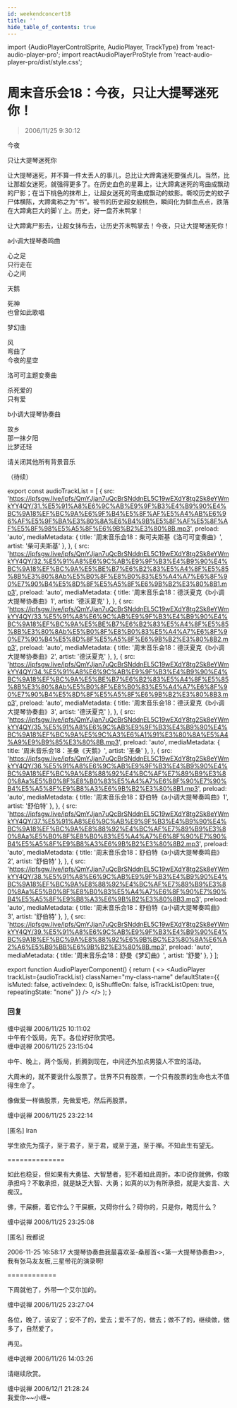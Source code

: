 ```yaml
---
id: weekendconcert18
title: ''
hide_table_of_contents: true
---
```


import {AudioPlayerControlSprite, AudioPlayer, TrackType} from 'react-audio-player-pro';
import reactAudioPlayerProStyle from 'react-audio-player-pro/dist/style.css';

# 周末音乐会18：今夜，只让大提琴迷死你！

> 2006/11/25 9:30:12

<div style={{color: '#FF0000', fontWeight: '500', fontSize: 'xxx-large', lineHeight: '130%', textAlign: 'center', marginBottom: '30px'}}>

今夜
 
只让大提琴迷死你
</div>

让大提琴迷死，并不算一件太丢人的事儿，总比让大蹄禽迷死要强点儿。当然，比让那超女迷死，就强得更多了。在历史血色的星幕上，让大蹄禽迷死的弯曲成飘动的尸影；在当下桃色的抹布上，让超女迷死的弯曲成飘动的蚊影。嘶咬历史的蚊子尸体横陈，大蹄禽称之为“书”。被书的历史超女般桃色，瞬间化为鲜血点点，跌落在大蹄禽巨大的脚丫上。历史，好一盘芥末鸭掌！

让大蹄禽尸影去，让超女抹布去，让历史芥末鸭掌去！今夜，只让大提琴迷死你！

<div style={{textAlign: 'center', fontSize: 'large'}}>
<div style={{color: '#FF0000', fontWeight: '500', fontSize: 'x-large', lineHeight: '120%', marginTop: '20px',  marginBottom: '10px'}}> 
a小调大提琴奏鸣曲
</div>
 
心之足<br/>
只行走在<br/>
心之间

<div style={{color: '#FF0000', fontWeight: '500', fontSize: 'x-large', lineHeight: '120%', marginTop: '20px'}}> 

天鹅
</div>
 
死神<br/>
也曾如此歌唱

<div style={{color: '#FF0000', fontWeight: '500', fontSize: 'x-large', lineHeight: '120%', marginTop: '20px',  marginBottom: '10px'}}> 

梦幻曲
</div>
 
风<br/>
弯曲了<br/>
今夜的星空

<div style={{color: '#FF0000', fontWeight: '500', fontSize: 'x-large', lineHeight: '120%', marginTop: '20px',  marginBottom: '10px'}}> 

洛可可主题变奏曲
</div>
 
杀死爱的<br/>
只有爱

<div style={{color: '#FF0000', fontWeight: '500', fontSize: 'x-large', lineHeight: '120%', marginTop: '20px',  marginBottom: '10px'}}> 

b小调大提琴协奏曲
</div>
 
故乡<br/>
那一抹夕阳<br/>
比梦还轻
 
 <div style={{ fontWeight: '500', fontSize: '24px', lineHeight: '120%', marginTop: '20px',  marginBottom: '10px'}}> 
       
请关闭其他所有背景音乐
</div>
</div>
 
（待续）

export const audioTrackList = [
 {
    src: 'https://ipfsgw.live/ipfs/QmYJjan7uQcBrSNddnEL5C19wEXdY8tg2Sk8eYWmkYY4QY/31.%E5%91%A8%E6%9C%AB%E9%9F%B3%E4%B9%90%E4%BC%9A18%EF%BC%9A%E6%9F%B4%E5%8F%AF%E5%A4%AB%E6%96%AF%E5%9F%BA%E3%80%8A%E6%B4%9B%E5%8F%AF%E5%8F%AF%E5%8F%98%E5%A5%8F%E6%9B%B2%E3%80%8B.mp3',
    preload: 'auto',
    mediaMetadata: {
      title: '周末音乐会18：柴可夫斯基《洛可可变奏曲》',
      artist: '柴可夫斯基'
    },
  },
  {
    src: 'https://ipfsgw.live/ipfs/QmYJjan7uQcBrSNddnEL5C19wEXdY8tg2Sk8eYWmkYY4QY/32.%E5%91%A8%E6%9C%AB%E9%9F%B3%E4%B9%90%E4%BC%9A18%EF%BC%9A%E5%BE%B7%E6%B2%83%E5%A4%8F%E5%85%8B%E3%80%8Ab%E5%B0%8F%E8%B0%83%E5%A4%A7%E6%8F%90%E7%90%B4%E5%8D%8F%E5%A5%8F%E6%9B%B2%E3%80%8B1.mp3',
    preload: 'auto',
    mediaMetadata: {
      title: '周末音乐会18：德沃夏克《b小调大提琴协奏曲》1',
      artist: '德沃夏克'
    },
  },
  {
    src: 'https://ipfsgw.live/ipfs/QmYJjan7uQcBrSNddnEL5C19wEXdY8tg2Sk8eYWmkYY4QY/33.%E5%91%A8%E6%9C%AB%E9%9F%B3%E4%B9%90%E4%BC%9A18%EF%BC%9A%E5%BE%B7%E6%B2%83%E5%A4%8F%E5%85%8B%E3%80%8Ab%E5%B0%8F%E8%B0%83%E5%A4%A7%E6%8F%90%E7%90%B4%E5%8D%8F%E5%A5%8F%E6%9B%B2%E3%80%8B2.mp3',
    preload: 'auto',
    mediaMetadata: {
      title: '周末音乐会18：德沃夏克《b小调大提琴协奏曲》2',
      artist: '德沃夏克'
    },
  },
  {
    src: 'https://ipfsgw.live/ipfs/QmYJjan7uQcBrSNddnEL5C19wEXdY8tg2Sk8eYWmkYY4QY/34.%E5%91%A8%E6%9C%AB%E9%9F%B3%E4%B9%90%E4%BC%9A18%EF%BC%9A%E5%BE%B7%E6%B2%83%E5%A4%8F%E5%85%8B%E3%80%8Ab%E5%B0%8F%E8%B0%83%E5%A4%A7%E6%8F%90%E7%90%B4%E5%8D%8F%E5%A5%8F%E6%9B%B2%E3%80%8B3.mp3',
    preload: 'auto',
    mediaMetadata: {
      title: '周末音乐会18：德沃夏克《b小调大提琴协奏曲》3',
      artist: '德沃夏克'
    },
  },
  {
    src: 'https://ipfsgw.live/ipfs/QmYJjan7uQcBrSNddnEL5C19wEXdY8tg2Sk8eYWmkYY4QY/35.%E5%91%A8%E6%9C%AB%E9%9F%B3%E4%B9%90%E4%BC%9A18%EF%BC%9A%E5%9C%A3%E6%A1%91%E3%80%8A%E5%A4%A9%E9%B9%85%E3%80%8B.mp3',
    preload: 'auto',
    mediaMetadata: {
      title: '周末音乐会18：圣桑《天鹅》',
      artist: '圣桑'
    },
  },
  {
    src: 'https://ipfsgw.live/ipfs/QmYJjan7uQcBrSNddnEL5C19wEXdY8tg2Sk8eYWmkYY4QY/36.%E5%91%A8%E6%9C%AB%E9%9F%B3%E4%B9%90%E4%BC%9A18%EF%BC%9A%E8%88%92%E4%BC%AF%E7%89%B9%E3%80%8Aa%E5%B0%8F%E8%B0%83%E5%A4%A7%E6%8F%90%E7%90%B4%E5%A5%8F%E9%B8%A3%E6%9B%B2%E3%80%8B1.mp3',
    preload: 'auto',
    mediaMetadata: {
      title: '周末音乐会18：舒伯特《a小调大提琴奏鸣曲》1',
      artist: '舒伯特'
    },
  },
  {
    src: 'https://ipfsgw.live/ipfs/QmYJjan7uQcBrSNddnEL5C19wEXdY8tg2Sk8eYWmkYY4QY/37.%E5%91%A8%E6%9C%AB%E9%9F%B3%E4%B9%90%E4%BC%9A18%EF%BC%9A%E8%88%92%E4%BC%AF%E7%89%B9%E3%80%8Aa%E5%B0%8F%E8%B0%83%E5%A4%A7%E6%8F%90%E7%90%B4%E5%A5%8F%E9%B8%A3%E6%9B%B2%E3%80%8B2.mp3',
    preload: 'auto',
    mediaMetadata: {
      title: '周末音乐会18：舒伯特《a小调大提琴奏鸣曲》2',
      artist: '舒伯特'
    },
  },
  {
    src: 'https://ipfsgw.live/ipfs/QmYJjan7uQcBrSNddnEL5C19wEXdY8tg2Sk8eYWmkYY4QY/38.%E5%91%A8%E6%9C%AB%E9%9F%B3%E4%B9%90%E4%BC%9A18%EF%BC%9A%E8%88%92%E4%BC%AF%E7%89%B9%E3%80%8Aa%E5%B0%8F%E8%B0%83%E5%A4%A7%E6%8F%90%E7%90%B4%E5%A5%8F%E9%B8%A3%E6%9B%B2%E3%80%8B3.mp3',
    preload: 'auto',
    mediaMetadata: {
      title: '周末音乐会18：舒伯特《a小调大提琴奏鸣曲》3',
      artist: '舒伯特'
    },
  },
  {
    src: 'https://ipfsgw.live/ipfs/QmYJjan7uQcBrSNddnEL5C19wEXdY8tg2Sk8eYWmkYY4QY/39.%E5%91%A8%E6%9C%AB%E9%9F%B3%E4%B9%90%E4%BC%9A18%EF%BC%9A%E8%88%92%E6%9B%BC%E3%80%8A%E6%A2%A6%E5%B9%BB%E6%9B%B2%E3%80%8B.mp3',
    preload: 'auto',
    mediaMetadata: {
      title: '周末音乐会18：舒曼《梦幻曲》',
      artist: '舒曼'
    },
  }
];

export function AudioPlayerComponent() {
  return (
    <>
      <AudioPlayerControlSprite/>
      <AudioPlayer
        trackList={audioTrackList}
        className="my-class-name"
        defaultState={{
          isMuted: false,
          activeIndex: 0,
          isShuffleOn: false,
          isTrackListOpen: true,
          repeatingState: "none"
        }}
      />
    </>
  );
}

<AudioPlayerComponent />

### 回复

<div class='blog-comment'>
<span class='blog-comment-chan'>缠中说禅</span> 2006/11/25 10:11:02<br/>
中午有个饭局，先下。各位好好欣赏吧。
</div>

<div class='blog-comment'>
<span class='blog-comment-chan'>缠中说禅</span> 2006/11/25 23:15:04<br/>

中午、晚上，两个饭局，折腾到现在，中间还外加点男猿人不宜的活动。

大周末的，就不要说什么股票了。世界不只有股票，一个只有股票的生命也太不值得生命了。

像做爱一样做股票，先做爱吧，然后再股票。
</div>

<div class='blog-comment'>
<span class='blog-comment-chan'>缠中说禅</span> 2006/11/25 23:22:14<br/>

[匿名] lran 

学生欲先为孺子，至于君子，至于君，或至于道，至于禅。不知此生有望无。

==============

如此也稳妥，但如果有大勇猛、大智慧者，犯不着如此周折。本ID说你就佛，你敢承担吗？不敢承担，就是缺乏大智、大勇；如真的以为有所承担，就是大妄言、大痴汉。

 佛，干屎橛，着它作么？干屎橛，又碍你什么？碍你的，只是你，瞎觅什么？
</div>

<div class='blog-comment'>
<span class='blog-comment-chan'>缠中说禅</span> 2006/11/25 23:25:08<br/>

[匿名] 我都说 

 
2006-11-25 16:58:17 
大提琴协奏曲我最喜欢圣-桑那首<<第一大提琴协奏曲>>,我有张马友友板,三星带花的演录啊! 
 
============

下周就他了，外带一个艾尔加的。
</div>

<div class='blog-comment'>
<span class='blog-comment-chan'>缠中说禅</span> 2006/11/25 23:27:04<br/>

各位，晚了，该安了；安不了的，爱去；爱不了的，做去；做不了的，继续做，做多了，自然爱了。

再见。
</div>

<div class='blog-comment'>
<span class='blog-comment-chan'>缠中说禅</span> 2006/11/26 14:03:26<br/>

请继续欣赏。
</div>

<div class='blog-comment'>
<span class='blog-comment-chan'>缠中说禅</span> 2006/12/1 21:28:24<br/>
我爱你~~小缠~
</div>